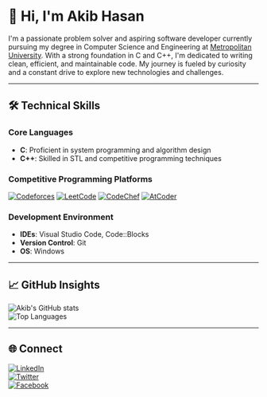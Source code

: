 # 👋 Hi, I'm Akib Hasan  

I'm a passionate problem solver and aspiring software developer currently pursuing my degree in Computer Science and Engineering at [Metropolitan University](https://metrouni.edu.bd/). With a strong foundation in C and C++, I'm dedicated to writing clean, efficient, and maintainable code. My journey is fueled by curiosity and a constant drive to explore new technologies and challenges.  

---

## 🛠 Technical Skills  

### Core Languages  
- **C**: Proficient in system programming and algorithm design  
- **C++**: Skilled in STL and competitive programming techniques  

### Competitive Programming Platforms  
[![Codeforces](https://img.shields.io/badge/Codeforces-1F8ACB?style=flat&logo=codeforces&logoColor=white)](https://codeforces.com/profile/ak1b_hasan)
[![LeetCode](https://img.shields.io/badge/LeetCode-FFA116?style=flat&logo=leetcode&logoColor=black)](https://leetcode.com/u/ak1b_hasan/)
[![CodeChef](https://img.shields.io/badge/CodeChef-5B4638?style=flat&logo=codechef&logoColor=white)](https://www.codechef.com/users/jax_teller)
[![AtCoder](https://img.shields.io/badge/AtCoder-000000?style=flat&logo=atcoder&logoColor=white)](https://atcoder.jp/users/akib_hasannnn)

### Development Environment  
- **IDEs**: Visual Studio Code, Code::Blocks  
- **Version Control**: Git  
- **OS**: Windows  

---

## 📈 GitHub Insights  
![Akib's GitHub stats](https://github-readme-stats.vercel.app/api?username=ak1bhasan&show_icons=true&theme=tokyonight&hide_title=true)  
![Top Languages](https://github-readme-stats.vercel.app/api/top-langs/?username=ak1bhasan&layout=compact&theme=tokyonight)  

---

## 🌐 Connect  
[![LinkedIn](https://img.shields.io/badge/LinkedIn-0A66C2?style=for-the-badge&logo=linkedin&logoColor=white)](https://www.linkedin.com/in/ak1bhasan/)  
[![Twitter](https://img.shields.io/badge/Twitter-1DA1F2?style=for-the-badge&logo=twitter&logoColor=white)](https://x.com/__akibbb)  
[![Facebook](https://img.shields.io/badge/Facebook-1877F2?style=for-the-badge&logo=facebook&logoColor=white)](https://www.facebook.com/akib.hasan.148553)
